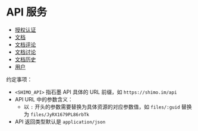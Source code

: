 <!-- ex_nonav -->

# API 服务

* [授权认证](./authentication.md)
* [文档](./file.md)
* [文档评论](./comment.md)
* [文档讨论](./discussion.md)
* [文档历史](./history.md)
* [用户](./user.md)

约定事项：

- `<SHIMO_API>` 指石墨 API 具体的 URL 前缀，如 `https://shimo.im/api`
- API URL 中的参数含义：
  - 以 `:` 开头的参数需要替换为具体资源的对应参数值，如 `files/:guid` 替换为 `files/JyRX1679PL86rbTk`
- API 返回类型默认是 `application/json`
